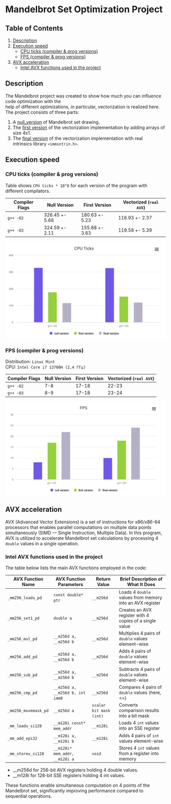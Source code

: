 # Mandelbrot Set Optimization Project

## Table of Contents

1. [Description](#description)
2. [Execution speed](#execution-speed)
   - [CPU ticks (compiler & prog versions)](#cpu-ticks-compiler--prog-versions)
   - [FPS (compiler & prog versions)](#fps-compiler--prog-versions)
3. [AVX acceleration](#avx-acceleration)
   - [Intel AVX functions used in the project](#intel-avx-functions-used-in-the-project)

## Description

The Mandelbrot project was created to show how much you can influence code optimization with the  
help of different optimizations, in particular, vectorization is realized here.  
The project consists of three parts:  

1. A [null_version](source/functions_basic_version.cpp) of Mandelbrot set drawing.
2. The [first version](source/functions_array_version.cpp) of the vectorization implementation by adding arrays of size 4x1.
5. The [final version](source/functions_proc_instructions.cpp) of the vectorization implementation with real  
intrinsics library `<immintrin.h>`.

## Execution speed

### CPU ticks (compiler & prog versions)

Table shows `CPU ticks * 10^6` for each version of the program with different compilators.

| Compiler Flags       | Null Version  | First Version   | Vectorized (`real AVX`) |
|----------------------|---------------|--------------   |-------------------------|
| `g++ -O2`           | 326.45 +- 5.68 | 180.63 +- 5.23  | 116.93 +- 2.37          |
| `g++ -O3`           | 324.59 +- 2.11 | 155.88 +- 3.63  | 119.58 +- 5.39          |

![Diagram](images_for_research/cpu_ticks.png)

### FPS (compiler & prog versions)


Distribution: `Linux Mint`  
CPU: `Intel Core i7 13700H (2,4 ГГц)`  

| Compiler Flags       | Null Version | First Version | Vectorized (`real AVX`) |
|----------------------|--------------|---------------|------------------------ |
| `g++ -O2`            | 7-8          | 17-18         | 22-23                   |
| `g++ -O3`            | 8-9          | 17-18         | 23-24                   |


![Diagram](images_for_research/fps.png)

## AVX acceleration

AVX (Advanced Vector Extensions) is a set of instructions for x86/x86-64 processors that enables parallel computations on multiple data points simultaneously (SIMD — Single Instruction, Multiple Data). In this program, AVX is utilized to accelerate Mandelbrot set calculations by processing 4 `double` values in a single operation.

### Intel AVX functions used in the project


The table below lists the main AVX functions employed in the code:

| AVX Function Name          | AVX Function Parameters                      | Return Value            | Brief Description of What It Does                     |
|----------------------------|---------------------------------------------|-------------------------|-------------------------------------------------------|
| `_mm256_loadu_pd`          | `const double* ptr`                         | `__m256d`               | Loads 4 `double` values from memory into an AVX register |
| `_mm256_set1_pd`           | `double a`                                  | `__m256d`               | Creates an AVX register with 4 copies of a single value |
| `_mm256_mul_pd`            | `__m256d a, __m256d b`                      | `__m256d`               | Multiplies 4 pairs of `double` values element-wise    |
| `_mm256_add_pd`            | `__m256d a, __m256d b`                      | `__m256d`               | Adds 4 pairs of `double` values element-wise          |
| `_mm256_sub_pd`            | `__m256d a, __m256d b`                      | `__m256d`               | Subtracts 4 pairs of `double` values element-wise     |
| `_mm256_cmp_pd`            | `__m256d a, __m256d b, int imm8`            | `__m256d`               | Compares 4 pairs of `double` values (here, <=)        |
| `_mm256_movemask_pd`       | `__m256d a`                                 | `scalar bit mask (int)` | Converts comparison results into a bit mask           |
| `_mm_loadu_si128`          | `__m128i const* mem_addr`                   | `__m128i`               | Loads 4 `int` values into an SSE register             |
| `_mm_add_epi32`            | `__m128i a, __m128i b`                      | `__m128i`               | Adds 4 pairs of `int` values element-wise             |
| `_mm_storeu_si128`         | `__m128i* mem_addr, __m128i a`              | `void`                  | Stores 4 `int` values from a register into memory     |

- __m256d for 256-bit AVX registers holding 4 double values.  
- __m128i for 128-bit SSE registers holding 4 int values.  

These functions enable simultaneous computation on 4 points of the Mandelbrot set, significantly improving performance compared to sequential operations.
